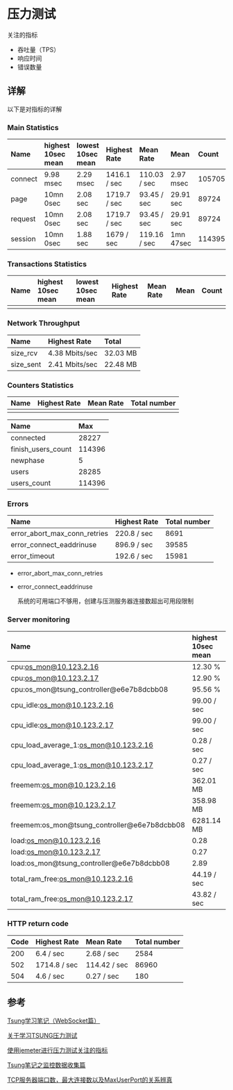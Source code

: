 # 压力测试

关注的指标

- 吞吐量（TPS）
- 响应时间
- 错误数量

## 详解

以下是对指标的详解

### Main Statistics

| Name    | highest 10sec mean | lowest 10sec mean | Highest Rate | Mean Rate    | Mean      | Count  |
| :------ | :----------------- | :---------------- | :----------- | :----------- | :-------- | :----- |
| connect | 9.98 msec          | 2.29 msec         | 1416.1 / sec | 110.03 / sec | 2.97 msec | 105705 |
| page    | 10mn 0sec          | 2.08 sec          | 1719.7 / sec | 93.45 / sec  | 29.91 sec | 89724  |
| request | 10mn 0sec          | 2.08 sec          | 1719.7 / sec | 93.45 / sec  | 29.91 sec | 89724  |
| session | 10mn 0sec          | 1.88 sec          | 1679 / sec   | 119.16 / sec | 1mn 47sec | 114395 |

### Transactions Statistics

| Name | highest 10sec mean | lowest 10sec mean | Highest Rate | Mean Rate | Mean | Count |
| :--- | :----------------- | :---------------- | :----------- | :-------- | :--- | :---- |
|      |                    |                   |              |           |      |       |

### Network Throughput

| Name      | Highest Rate   | Total    |
| :-------- | :------------- | :------- |
| size_rcv  | 4.38 Mbits/sec | 32.03 MB |
| size_sent | 2.41 Mbits/sec | 22.48 MB |

### Counters Statistics

| Name | Highest Rate | Mean Rate | Total number |
| :--- | :----------- | :-------- | :----------- |
|      |              |           |              |



| Name               | Max    |
| :----------------- | :----- |
| connected          | 28227  |
| finish_users_count | 114396 |
| newphase           | 5      |
| users              | 28285  |
| users_count        | 114396 |



### Errors

| Name                         | Highest Rate | Total number |
| :--------------------------- | :----------- | :----------- |
| error_abort_max_conn_retries | 220.8 / sec  | 8691         |
| error_connect_eaddrinuse     | 896.9 / sec  | 39585        |
| error_timeout                | 192.6 / sec  | 15981        |

- error_abort_max_conn_retries

  

- error_connect_eaddrinuse

  系统的可用端口不够用，创建与压测服务器连接数超出可用段限制

### Server monitoring

| Name                                         | highest 10sec mean | lowest 10sec mean |
| :------------------------------------------- | :----------------- | :---------------- |
| cpu:os_mon@10.123.2.16                       | 12.30 %            | 2.40 %            |
| cpu:os_mon@10.123.2.17                       | 12.90 %            | 2.40 %            |
| cpu:os_mon@tsung_controller@e6e7b8dcbb08     | 95.56 %            | 1.48 %            |
| cpu_idle:os_mon@10.123.2.16                  | 99.00 / sec        | 97.00 / sec       |
| cpu_idle:os_mon@10.123.2.17                  | 99.00 / sec        | 98.00 / sec       |
| cpu_load_average_1:os_mon@10.123.2.16        | 0.28 / sec         | 0.00 / sec        |
| cpu_load_average_1:os_mon@10.123.2.17        | 0.27 / sec         | 0.00 / sec        |
| freemem:os_mon@10.123.2.16                   | 362.01 MB          | 205.70 MB         |
| freemem:os_mon@10.123.2.17                   | 358.98 MB          | 203.96 MB         |
| freemem:os_mon@tsung_controller@e6e7b8dcbb08 | 6281.14 MB         | 4611.99 MB        |
| load:os_mon@10.123.2.16                      | 0.28               | 0.00              |
| load:os_mon@10.123.2.17                      | 0.27               | 0.00              |
| load:os_mon@tsung_controller@e6e7b8dcbb08    | 2.89               | 0.00              |
| total_ram_free:os_mon@10.123.2.16            | 44.19 / sec        | 25.11 / sec       |
| total_ram_free:os_mon@10.123.2.17            | 43.82 / sec        | 24.90 / sec       |

### HTTP return code

| Code | Highest Rate | Mean Rate    | Total number |
| :--- | :----------- | :----------- | :----------- |
| 200  | 6.4 / sec    | 2.68 / sec   | 2584         |
| 502  | 1714.8 / sec | 114.42 / sec | 86960        |
| 504  | 4.6 / sec    | 0.27 / sec   | 180          |



## 参考

[Tsung学习笔记（WebSocket篇）](https://blog.csdn.net/chigang8732/article/details/100722168)

[关于学习TSUNG压力测试](https://updateweb.cn/zwfec/item-202.html)

[使用jemeter进行压力测试关注的指标](https://blog.csdn.net/ningmengbu_suan/article/details/107146646)

[Tsung笔记之监控数据收集篇](http://www.blogjava.net/yongboy/archive/2016/07/29/431367.html)

[TCP服务器端口数，最大连接数以及MaxUserPort的关系辨真](https://blog.csdn.net/dodod2012/article/details/83894603)

